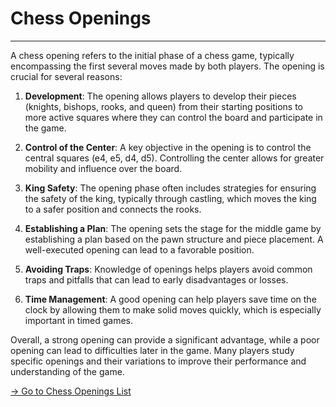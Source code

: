 # Chess Openings

---

A chess opening refers to the initial phase of a chess game, typically encompassing the first several moves made by both players. The opening is crucial for several reasons:

1. **Development**: The opening allows players to develop their pieces (knights, bishops, rooks, and queen) from their starting positions to more active squares where they can control the board and participate in the game.

2. **Control of the Center**: A key objective in the opening is to control the central squares (e4, e5, d4, d5). Controlling the center allows for greater mobility and influence over the board.

3. **King Safety**: The opening phase often includes strategies for ensuring the safety of the king, typically through castling, which moves the king to a safer position and connects the rooks.

4. **Establishing a Plan**: The opening sets the stage for the middle game by establishing a plan based on the pawn structure and piece placement. A well-executed opening can lead to a favorable position.

5. **Avoiding Traps**: Knowledge of openings helps players avoid common traps and pitfalls that can lead to early disadvantages or losses.

6. **Time Management**: A good opening can help players save time on the clock by allowing them to make solid moves quickly, which is especially important in timed games.

Overall, a strong opening can provide a significant advantage, while a poor opening can lead to difficulties later in the game. Many players study specific openings and their variations to improve their performance and understanding of the game. <br>

[→ Go to Chess Openings List](chess-openings.md)